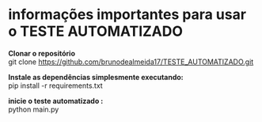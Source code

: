# informações importantes para usar o TESTE AUTOMATIZADO

<b> Clonar o repositório </b> <br/>
git clone https://github.com/brunodealmeida17/TESTE_AUTOMATIZADO.git

<b> Instale as dependências simplesmente executando:</b> <br />
pip install -r requirements.txt

<b> inicie o teste automatizado :</b> <br/>
python main.py


